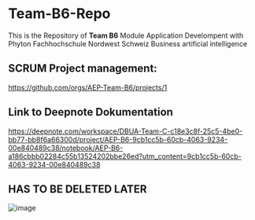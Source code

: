 # Team-B6-Repo
This is the Repository of **Team B6** 
Module Application Develompent with Phyton 
Fachhochschule Nordwest Schweiz
Business artificial intelligence

## SCRUM Project management:
https://github.com/orgs/AEP-Team-B6/projects/1

## Link to Deepnote Dokumentation
https://deepnote.com/workspace/DBUA-Team-C-c18e3c8f-25c5-4be0-bb77-bb8f6a66300d/project/AEP-B6-9cb1cc5b-60cb-4063-9234-00e840489c38/notebook/AEP-B6-a186cbbb02284c55b13524202bbe26ed?utm_content=9cb1cc5b-60cb-4063-9234-00e840489c38




## HAS TO BE DELETED LATER
![image](https://github.com/user-attachments/assets/7eb3af84-5c85-4b44-b3ef-2483faaf08df "Markdown Cheatsheet")
